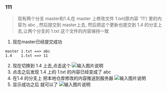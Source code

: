### 111
> 现有两个分支 master和1.4,在 master 上修改文件 1.txt(原内容 '11') 里的内容为 abc , 然后提交到 master上去, 然后把这个更新也提交到 1.4 的分支上去,让两个分支的 1.txt 这个文件的内容保持一致
1. 现在master已经提交成功
```
master 1.txt ==> abc
1.4    1.txt ==> 11
```
2. 现在切换到 1.4 上去,点击这个
![输入图片说明](https://gitee.com/uploads/images/2018/0510/150706_3af646c9_1599674.png "屏幕截图.png")
3. 点击之后发现 1.4 上的 1.txt 的内容已经变成了 abc 
4. 在1.4 的分支上 把本地仓库修改的内容推送到服务器
![输入图片说明](https://gitee.com/uploads/images/2018/0510/150908_7d752719_1599674.png "屏幕截图.png")
5. 显示成功之后 就可以了
![输入图片说明](https://gitee.com/uploads/images/2018/0510/150937_1ae22f12_1599674.png "屏幕截图.png")